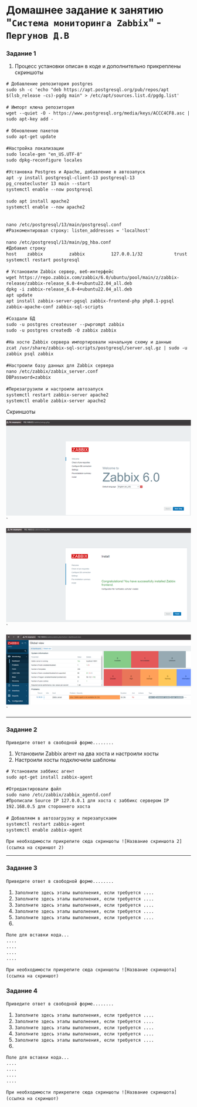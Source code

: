 # Домашнее задание к занятию "`Система мониторинга Zabbix`" - `Пергунов Д.В`

### Задание 1

1. Процесс установки описан в коде и дополнительно прикреплены скриншоты

```
# Добавление репозитория postgres
sudo sh -c 'echo "deb https://apt.postgresql.org/pub/repos/apt $(lsb_release -cs)-pgdg main" > /etc/apt/sources.list.d/pgdg.list'

# Импорт ключа репозитория
wget --quiet -O - https://www.postgresql.org/media/keys/ACCC4CF8.asc | sudo apt-key add -

# Обновление пакетов
sudo apt-get update

#Настройка локализации
sudo locale-gen "en_US.UTF-8"
sudo dpkg-reconfigure locales

#Установка Postgres и Apache, добавление в автозапуск
apt -y install postgresql-client-13 postgresql-13
pg_createcluster 13 main --start
systemctl enable --now postgresql

sudo apt install apache2
systemctl enable --now apache2


nano /etc/postgresql/13/main/postgresql.conf
#Разкоментировал строку: listen_addresses = 'localhost'

nano /etc/postgresql/13/main/pg_hba.conf
#Добавил строку
host    zabbix          zabbix          127.0.0.1/32            trust
systemctl restart postgresql

# Установили Zabbix сервер, веб-интерфейс
wget https://repo.zabbix.com/zabbix/6.0/ubuntu/pool/main/z/zabbix-release/zabbix-release_6.0-4+ubuntu22.04_all.deb
dpkg -i zabbix-release_6.0-4+ubuntu22.04_all.deb
apt update
apt install zabbix-server-pgsql zabbix-frontend-php php8.1-pgsql zabbix-apache-conf zabbix-sql-scripts

#Создали БД
sudo -u postgres createuser --pwprompt zabbix
sudo -u postgres createdb -O zabbix zabbix

#На хосте Zabbix сервера импортировали начальную схему и данные
zcat /usr/share/zabbix-sql-scripts/postgresql/server.sql.gz | sudo -u zabbix psql zabbix

#Настроили базу данных для Zabbix сервера
nano /etc/zabbix/zabbix_server.conf
DBPassword=zabbix

#Перезагрузили и настроили автозапуск
systemctl restart zabbix-server apache2
systemctl enable zabbix-server apache2

```

Скриншоты 

![Название скриншота 1](https://github.com/dimindrol/hw-02_Zabbix_part1/blob/ff3cdf483706a8b8915dd35b507730b14adea9f7/img/zabbix1.png)`

![Название скриншота 1](https://github.com/dimindrol/hw-02_Zabbix_part1/blob/ff3cdf483706a8b8915dd35b507730b14adea9f7/img/zabbix2.png)`

![Название скриншота 1](https://github.com/dimindrol/hw-02_Zabbix_part1/blob/ff3cdf483706a8b8915dd35b507730b14adea9f7/img/zabbix3.png)`

---

### Задание 2

`Приведите ответ в свободной форме........`

1. Установили Zabbix агент на два хоста и настроили хосты
2. Настроили хосты подключили шаблоны


```
# Установили заббикс агент
sudo apt-get install zabbix-agent

#Отредактировали файл
sudo nano /etc/zabbix/zabbix_agentd.conf
#Прописали Source IP 127.0.0.1 для хоста с заббикс сервером IP 192.168.0.5 для стороннего хоста

# Добавляем в автозагрузку и перезапускаем
systemctl restart zabbix-agent
systemctl enable zabbix-agent
```

`При необходимости прикрепитe сюда скриншоты
![Название скриншота 2](ссылка на скриншот 2)`


---

### Задание 3

`Приведите ответ в свободной форме........`

1. `Заполните здесь этапы выполнения, если требуется ....`
2. `Заполните здесь этапы выполнения, если требуется ....`
3. `Заполните здесь этапы выполнения, если требуется ....`
4. `Заполните здесь этапы выполнения, если требуется ....`
5. `Заполните здесь этапы выполнения, если требуется ....`
6. 

```
Поле для вставки кода...
....
....
....
....
```

`При необходимости прикрепитe сюда скриншоты
![Название скриншота](ссылка на скриншот)`

### Задание 4

`Приведите ответ в свободной форме........`

1. `Заполните здесь этапы выполнения, если требуется ....`
2. `Заполните здесь этапы выполнения, если требуется ....`
3. `Заполните здесь этапы выполнения, если требуется ....`
4. `Заполните здесь этапы выполнения, если требуется ....`
5. `Заполните здесь этапы выполнения, если требуется ....`
6. 

```
Поле для вставки кода...
....
....
....
....
```

`При необходимости прикрепитe сюда скриншоты
![Название скриншота](ссылка на скриншот)`
